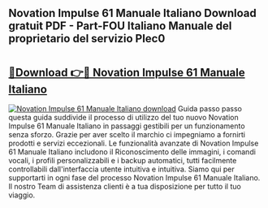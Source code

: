 ## Novation Impulse 61 Manuale Italiano Download gratuit PDF - Part-FOU Italiano Manuale del proprietario del servizio PIec0

# <h2><a href="http://dfbx06h.blite.top/?on=Novation+Impulse+61+Manuale+Italiano">🔗Download 👉🔴 Novation Impulse 61 Manuale Italiano</a></h2>

[![Novation Impulse 61 Manuale Italiano download](https://i.imgur.com/lujVjoI.png)](http://dfbx06h.blite.top/?on=Novation+Impulse+61+Manuale+Italiano)
Guida passo passo questa guida suddivide il processo di utilizzo del tuo nuovo Novation Impulse 61 Manuale Italiano in passaggi gestibili per un funzionamento senza sforzo. Grazie per aver scelto il marchio ci impegniamo a fornirti prodotti e servizi eccezionali. Le funzionalità avanzate di Novation Impulse 61 Manuale Italiano includono il Riconoscimento delle immagini, i comandi vocali, i profili personalizzabili e i backup automatici, tutti facilmente controllabili dall'interfaccia utente intuitiva e intuitiva. Siamo qui per supportarti in ogni fase del processo Novation Impulse 61 Manuale Italiano. Il nostro Team di assistenza clienti è a tua disposizione per tutto il tuo viaggio.
